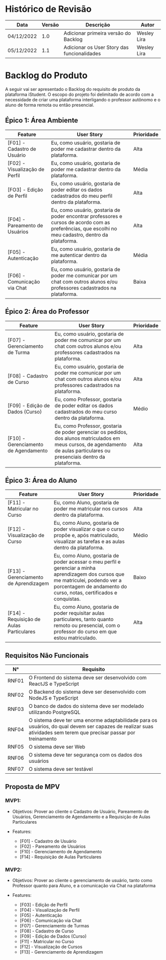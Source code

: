 # Histórico de Revisão

| Data       | Versão | Descrição                                   | Autor       |
| ---------- | ------ | ------------------------------------------- | ----------- |
| 04/12/2022 | 1.0    | Adicionar primeira versão do Backlog        | Wesley Lira |
| 05/12/2022 | 1.1    | Adicionar os User Story das funcionalidades | Wesley Lira |

# Backlog do Produto

A seguir vai ser apresentado o Backlog do requisito de produto da plataforma iStudent.
O escopo do projeto foi delimitado de acordo com a necessidade de criar uma plataforma interligando o professor autônomo e o aluno de forma remota ou então presencial.

## Épico 1: Área Ambiente

| Feature                        | User Story                                                                                                                                           | Prioridade |
| ------------------------------ | ---------------------------------------------------------------------------------------------------------------------------------------------------- | ---------- |
| [F01] - Cadastro de Usuário    | Eu, como usuário, gostaria de poder me cadastrar dentro da plataforma.                                                                               | Alta       |
| [F02] - Visualização de Perfil | Eu, como usuário, gostaria de poder me cadastrar dentro da plataforma.                                                                               | Média      |
| [FO3] - Edição de Perfil       | Eu, como usuário, gostaria de poder editar os dados cadastrados do meu perfil dentro da plataforma.                                                  | Alta       |
| [F04] - Pareamento de Usuários | Eu, como usuário, gostaria de poder encontrar professores e cursos de acordo com as preferências, que escolhi no meu cadastro, dentro da plataforma. | Alta       |
| [F05] - Autenticação           | Eu, como usuário, gostaria de me autenticar dentro da plataforma.                                                                                    | Média      |
| [F06] - Comunicação via Chat   | Eu, como usuário, gostaria de poder me comunicar por um chat com outros alunos e/ou professores cadastrados na plataforma.                           | Baixa      |

## Épico 2: Área do Professor

| Feature                              | User Story                                                                                                                                                                    | Prioridade |
| ------------------------------------ | ----------------------------------------------------------------------------------------------------------------------------------------------------------------------------- | ---------- |
| [F07] - Gerenciamento de Turma       | Eu, como usuário, gostaria de poder me comunicar por um chat com outros alunos e/ou professores cadastrados na plataforma.                                                    | Alta       |
| [F08] - Cadastro de Curso            | Eu, como usuário, gostaria de poder me comunicar por um chat com outros alunos e/ou professores cadastrados na plataforma.                                                    | Alta       |
| [F09] - Edição de Dados (Curso)      | Eu, como Professor, gostaria de poder editar os dados cadastrados do meu curso dentro da plataforma.                                                                          | Médio      |
| [F10] - Gerenciamento de Agendamento | Eu, como Professor, gostaria de poder gerenciar os pedidos, dos alunos matriculados em meus cursos, de agendamento de aulas particulares ou presenciais dentro da plataforma. | Alta       |

## Épico 3: Área do Aluno

| Feature                                  | User Story                                                                                                                                                                                               | Prioridade |
| ---------------------------------------- | -------------------------------------------------------------------------------------------------------------------------------------------------------------------------------------------------------- | ---------- |
| [F11] - Matricular no Curso              | Eu, como Aluno, gostaria de poder me matricular nos cursos dentro da plataforma.                                                                                                                         | Alta       |
| [F12] - Visualização de Curso            | Eu, como Aluno, gostaria de poder visualizar o que o curso propõe e, após matriculado, visualizar as tarefas e as aulas dentro da plataforma.                                                            | Médio      |
| [F13] - Gerenciamento de Aprendizagem    | Eu, como Aluno, gostaria de poder acessar o meu perfil e gerenciar a minha aprendizagem dos cursos que me matriculei, podendo ver a porcentagem de andamento do curso, notas, certificados e conquistas. | Baixo      |
| [F14] - Requisição de Aulas Particulares | Eu, como Aluno, gostaria de poder requisitar aulas particulares, tanto quanto remoto ou presencial, com o professor do curso em que estou matriculado.                                                   | Alta       |

## Requisitos Não Funcionais

| N°    | Requisito                                                                                                                                                          |
| ----- | ------------------------------------------------------------------------------------------------------------------------------------------------------------------ |
| RNF01 | O Frontend do sistema deve ser desenvolvido com ReactJS e TypeScript                                                                                               |
| RNF02 | O Backend do sistema deve ser desenvolvido com NodeJS e TypeScript                                                                                                 |
| RNF03 | O banco de dados do sistema deve ser modelado utilizando PostgreSQL                                                                                                |
| RNF04 | O sistema deve ter uma enorme adaptabilidade para os usuários, do qual devem ser capazes de realizar suas atividades sem terem que precisar passar por treinamento |
| RNF05 | O sistema deve ser Web                                                                                                                                             |
| RNF06 | O sistema deve ter segurança com os dados dos usuários                                                                                                             |
| RNF07 | O sistema deve ser testável                                                                                                                                        |

## Proposta de MPV

### MVP1:

- Objetivos: Prover ao cliente o Cadastro de Usuário, Pareamento de Usuários, Gerenciamento de Agendamento e a Requisição de Aulas Particulares

- Features:
  - [F01] - Cadastro de Usuário
  - [F02] - Pareamento de Usuários
  - [F10] - Gerenciamento de Agendamento
  - [F14] - Requisição de Aulas Particulares

### MVP2:

- Objetivos: Prover ao cliente o gerenciamento de usuário, tanto como Professor quanto para Aluno, e a comunicação via Chat na plataforma

- Features:
  - [F03] - Edição de Perfil
  - [F04] - Visualização de Perfil
  - [F05] - Autenticação
  - [F06] - Comunicação via Chat
  - [F07] - Gerenciamento de Turmas
  - [F08] - Cadastro de Curso
  - [F09] - Edição de Dados (Curso)
  - [F11] - Matricular no Curso
  - [F12] - Visualização de Cursos
  - [F13] - Gerenciamento de Aprendizagem
